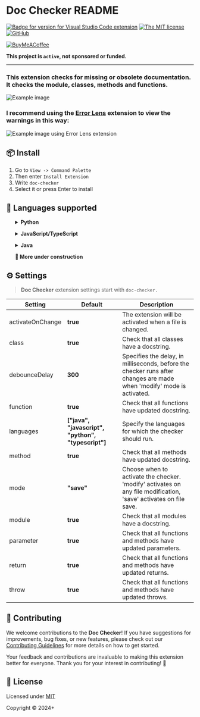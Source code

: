 # Doc Checker README

[![Badge for version for Visual Studio Code extension](https://vsmarketplacebadges.dev/version/brian-salas-hache.doc-checker.png?color=blue&style=?style=for-the-badge&logo=visual-studio-code)](https://marketplace.visualstudio.com/items?itemName=brian-salas-hache.doc-checker)
[![The MIT license](https://img.shields.io/badge/license-MIT-orange.png?color=blue&style=flat-square)](https://opensource.org/license/mit)
[![GitHub](https://img.shields.io/badge/GitHub-BrianSalasHache-blue?style=flat&logo=github)](https://github.com/BrianSalasHache)




[![BuyMeACoffee](https://www.buymeacoffee.com/assets/img/custom_images/purple_img.png)](https://www.buymeacoffee.com/briansalashache)

**This project is `active`, not sponsored or funded.**

---

### This extension checks for missing or obsolete documentation. It checks the module, classes, methods and functions.

![Example image](https://github.com/user-attachments/assets/a042897b-00fd-46b1-88b1-a3948a82692c)

### I recommend using the [Error Lens](https://marketplace.visualstudio.com/items?itemName=usernamehw.errorlens) extension to view the warnings in this way:
![Example image using Error Lens extension](https://github.com/user-attachments/assets/ca650b98-577a-4146-a828-5d53e072763a)


## 📦 Install

1. Go to `View -> Command Palette`
2. Then enter `Install Extension`
3. Write `doc-checker`
4. Select it or press Enter to install


## 📝 Languages supported

<ul style='list-style-type: none;'>
	<li>
		<details>
			<summary><strong>Python</strong></summary>
			<ul>
				<li>Google</li>
				<li>NumPy</li>
				<li>reST</li>
			</ul>
		</details>		
	</li>
</ul>
<ul style='list-style-type: none;'>
	<li>
		<details>
			<summary><strong>JavaScript/TypeScript</strong></summary>
			<ul>
				<li>Google Closure</li>
				<li>JSDoc</li>
			</ul>
		</details>		
	</li>
</ul>
<ul style='list-style-type: none;'>
	<li>
		<details>
			<summary><strong>Java</strong></summary>
			<ul>
				<li>Javadoc</li>
			</ul>
		</details>		
	</li>
</ul>
<ul style='list-style-type: none;'>
	<li><strong>🚧 More under construction</strong></li>
</ul>


## ⚙️ Settings

> **Doc Checker** extension settings start with `doc-checker.`

| Setting          | Default    | Description                                                                                                           |
|------------------|------------|-----------------------------------------------------------------------------------------------------------------------|
| activateOnChange | **true**   | The extension will be activated when a file is changed.                                                               |
| class            | **true**   | Check that all classes have a docstring.                                                                              |
| debounceDelay    | **300**    | Specifies the delay, in milliseconds, before the checker runs after changes are made when 'modify' mode is activated. |
| function         | **true**   | Check that all functions have updated docstring.                                                                      |
| languages        | **["java", "javascript", "python", "typescript"]** | Specify the languages for which the checker should run.                       |
| method           | **true**   | Check that all methods have updated docstring.                                                                        |
| mode             | **"save"** | Choose when to activate the checker. 'modify' activates on any file modification, 'save' activates on file save.      |
| module           | **true**   | Check that all modules have a docstring.                                                                              |
| parameter        | **true**   | Check that all functions and methods have updated parameters.                                                         |
| return           | **true**   | Check that all functions and methods have updated returns.                                                            |
| throw            | **true**   | Check that all functions and methods have updated throws.                                                             |


## 🤝 Contributing

We welcome contributions to the **Doc Checker**! If you have suggestions for improvements, bug fixes, or new features, please check out our [Contributing Guidelines](./CONTRIBUTING.md) for more details on how to get started.

Your feedback and contributions are invaluable to making this extension better for everyone. Thank you for your interest in contributing! 🙌


## 📜 License

Licensed under [MIT](./LICENSE)

Copyright &copy; 2024+